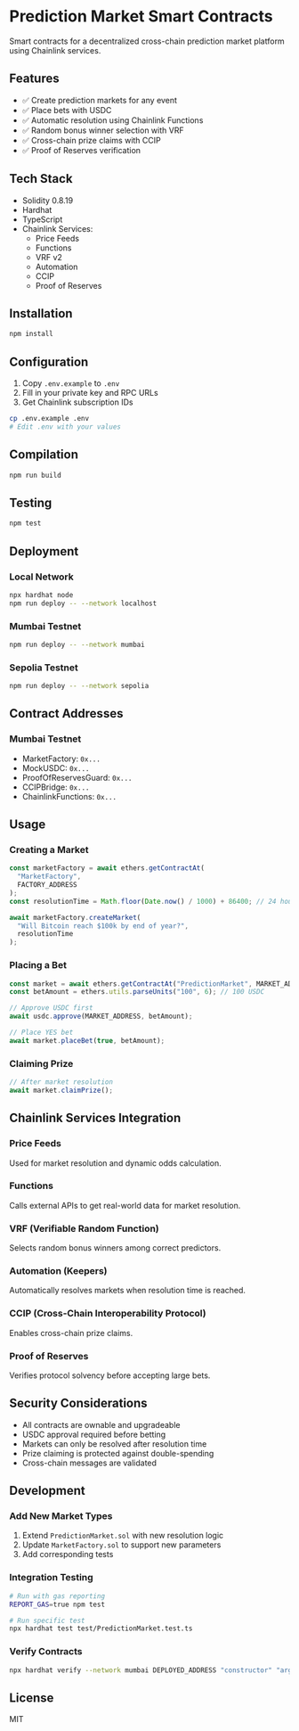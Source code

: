 # Prediction Market Smart Contracts

Smart contracts for a decentralized cross-chain prediction market platform using Chainlink services.

## Features

- ✅ Create prediction markets for any event
- ✅ Place bets with USDC
- ✅ Automatic resolution using Chainlink Functions
- ✅ Random bonus winner selection with VRF
- ✅ Cross-chain prize claims with CCIP
- ✅ Proof of Reserves verification

## Tech Stack

- Solidity 0.8.19
- Hardhat
- TypeScript
- Chainlink Services:
  - Price Feeds
  - Functions
  - VRF v2
  - Automation
  - CCIP
  - Proof of Reserves

## Installation

```bash
npm install
```

## Configuration

1. Copy `.env.example` to `.env`
2. Fill in your private key and RPC URLs
3. Get Chainlink subscription IDs

```bash
cp .env.example .env
# Edit .env with your values
```

## Compilation

```bash
npm run build
```

## Testing

```bash
npm test
```

## Deployment

### Local Network

```bash
npx hardhat node
npm run deploy -- --network localhost
```

### Mumbai Testnet

```bash
npm run deploy -- --network mumbai
```

### Sepolia Testnet

```bash
npm run deploy -- --network sepolia
```

## Contract Addresses

### Mumbai Testnet

- MarketFactory: `0x...`
- MockUSDC: `0x...`
- ProofOfReservesGuard: `0x...`
- CCIPBridge: `0x...`
- ChainlinkFunctions: `0x...`

## Usage

### Creating a Market

```javascript
const marketFactory = await ethers.getContractAt(
  "MarketFactory",
  FACTORY_ADDRESS
);
const resolutionTime = Math.floor(Date.now() / 1000) + 86400; // 24 hours

await marketFactory.createMarket(
  "Will Bitcoin reach $100k by end of year?",
  resolutionTime
);
```

### Placing a Bet

```javascript
const market = await ethers.getContractAt("PredictionMarket", MARKET_ADDRESS);
const betAmount = ethers.utils.parseUnits("100", 6); // 100 USDC

// Approve USDC first
await usdc.approve(MARKET_ADDRESS, betAmount);

// Place YES bet
await market.placeBet(true, betAmount);
```

### Claiming Prize

```javascript
// After market resolution
await market.claimPrize();
```

## Chainlink Services Integration

### Price Feeds

Used for market resolution and dynamic odds calculation.

### Functions

Calls external APIs to get real-world data for market resolution.

### VRF (Verifiable Random Function)

Selects random bonus winners among correct predictors.

### Automation (Keepers)

Automatically resolves markets when resolution time is reached.

### CCIP (Cross-Chain Interoperability Protocol)

Enables cross-chain prize claims.

### Proof of Reserves

Verifies protocol solvency before accepting large bets.

## Security Considerations

- All contracts are ownable and upgradeable
- USDC approval required before betting
- Markets can only be resolved after resolution time
- Prize claiming is protected against double-spending
- Cross-chain messages are validated

## Development

### Add New Market Types

1. Extend `PredictionMarket.sol` with new resolution logic
2. Update `MarketFactory.sol` to support new parameters
3. Add corresponding tests

### Integration Testing

```bash
# Run with gas reporting
REPORT_GAS=true npm test

# Run specific test
npx hardhat test test/PredictionMarket.test.ts
```

### Verify Contracts

```bash
npx hardhat verify --network mumbai DEPLOYED_ADDRESS "constructor" "args"
```

## License

MIT
